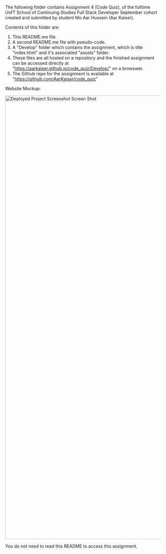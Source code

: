 The following folder contains Assignment 4 (Code Quiz), of the fulltime UofT School of Continuing Studies Full Stack Developer September cohort created and submitted by student Mo Aar Hussein (Aar Kaiser).

Contents of this folder are:

1) This README.me file.
2) A second README.me file with pseudo-code.
3) A "Develop" folder which contains the assignment, which is title "index.html" and it's associated "assets" folder.
4) These files are all hosted on a repository and the finished assignment can be accessed directly at "https://aarkaiser.github.io/code_quiz/Develop/" on  a browswer.
5) The Github repo for the assignment is available at "https://github.com/AarKaiser/code_quiz"

Website Mockup:

<img width="1434" alt="Deployed Project Screenshot Screen Shot" src="https://user-images.githubusercontent.com/87316518/134448673-f6ed1526-4e46-4799-a123-d0cf89596cfa.png">

You do not need to read this README to access this assignment.

